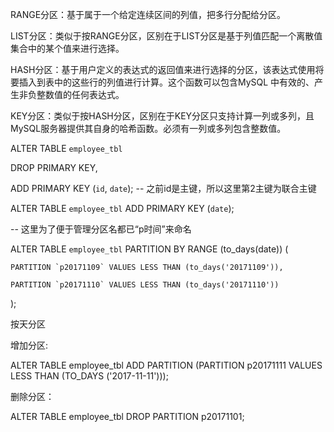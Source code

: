RANGE分区：基于属于一个给定连续区间的列值，把多行分配给分区。

LIST分区：类似于按RANGE分区，区别在于LIST分区是基于列值匹配一个离散值集合中的某个值来进行选择。

HASH分区：基于用户定义的表达式的返回值来进行选择的分区，该表达式使用将要插入到表中的这些行的列值进行计算。这个函数可以包含MySQL 中有效的、产生非负整数值的任何表达式。

KEY分区：类似于按HASH分区，区别在于KEY分区只支持计算一列或多列，且MySQL服务器提供其自身的哈希函数。必须有一列或多列包含整数值。



ALTER TABLE `employee_tbl`

DROP PRIMARY KEY,

ADD PRIMARY KEY (`id`, `date`); -- 之前id是主键，所以这里第2主键为联合主键



ALTER TABLE `employee_tbl` ADD PRIMARY KEY (`date`);

-- 这里为了便于管理分区名都已“p时间”来命名

ALTER TABLE `employee_tbl` PARTITION BY RANGE (to_days(date)) (

    
    PARTITION `p20171109` VALUES LESS THAN (to_days('20171109')),
    
    PARTITION `p20171110` VALUES LESS THAN (to_days('20171110'))

);






按天分区

增加分区:

ALTER TABLE employee_tbl ADD PARTITION (PARTITION p20171111 VALUES LESS THAN (TO_DAYS ('2017-11-11')));

删除分区：

 

ALTER TABLE employee_tbl DROP PARTITION p20171101;




